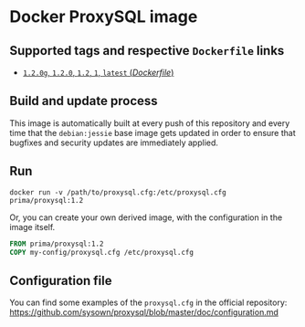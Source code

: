 # Docker ProxySQL image

## Supported tags and respective `Dockerfile` links

-	[`1.2.0g`, `1.2.0`, `1.2`, `1`, `latest` (*Dockerfile*)](https://github.com/primait/docker-proxysql/blob/master/1.2/Dockerfile)

## Build and update process

This image is automatically built at every push of this repository and every time that the `debian:jessie` base image gets updated in order to ensure that bugfixes and security updates are immediately applied.

## Run

```
docker run -v /path/to/proxysql.cfg:/etc/proxysql.cfg prima/proxysql:1.2
```

Or, you can create your own derived image, with the configuration in the image itself.

```dockerfile
FROM prima/proxysql:1.2
COPY my-config/proxysql.cfg /etc/proxysql.cfg
```

## Configuration file

You can find some examples of the `proxysql.cfg` in the official repository: https://github.com/sysown/proxysql/blob/master/doc/configuration.md
